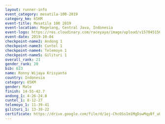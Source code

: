 ```yaml
---
layout: runner-info 
event_category: mesatila-100-2019 
category_km: 65KM 
event-title: Mesatila 100 2019 
event-location: Magelang, Central Java, Indonesia 
event-logo: https://res.cloudinary.com/raceyaya/image/upload/v1570451507/logo/mesastila100_jin7bl.jpg 
event-date: 2019-10-04 
checkpoint-name2: Andong 1 
checkpoint-name3: Cuntel 1 
checkpoint-name4: Telemoyo 1 
checkpoint-name5: Gilituri 1 
overall_rank: 21
gender_rank: 20
bib: 623
name: Ronny Wijaya Krisyanto
country: Indonesia
category: 65KM
gender: Male
finish: 14-55-42.7
andong_1: 4-26-24.8
cuntel_1: 8-12-27
telemoyo_1: 11-39-41
gilituri_1: 13-39-22
certificate: https://drive.google.com/file/d/1ej-ChcOSsIm1MgDswMqyBf_uUBxJZ0f5/view?usp=sharing
---
```

